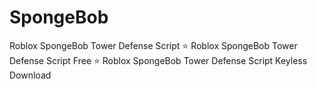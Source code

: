 # SpongeBob
Roblox SpongeBob Tower Defense Script ⭐️ Roblox SpongeBob Tower Defense Script Free ⭐️ Roblox SpongeBob Tower Defense Script Keyless Download
